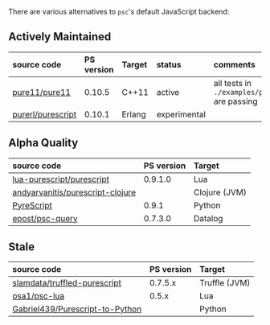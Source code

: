 There are various alternatives to `psc`'s default JavaScript backend:

## Actively Maintained

| source code                                                                           | PS version | Target        | status   | comments               | 
|:--------------------------------------------------------------------------------------|:-----------|:--------------|:------|:-----------------------|
| [pure11/pure11](https://github.com/pure11/pure11)             | 0.10.5    | C++11         | active | all tests in `./examples/passing` are passing |
| [purerl/purescript](https://github.com/purerl/purescript) | 0.10.1 | Erlang | experimental |

## Alpha Quality

| source code                                                                             | PS version | Target        | 
|:----------------------------------------------------------------------------------------|:-----------|:--------------|
| [lua-purescript/purescript](https://github.com/lua-purescript/purescript)               | 0.9.1.0    | Lua           |
| [andyarvanitis/purescript-clojure](https://github.com/andyarvanitis/purescript-clojure) |            | Clojure (JVM) |
| [PyreScript](https://github.com/joneshf/pyrescript)                                     | 0.9.1      | Python        |
| [epost/psc-query](https://github.com/epost/psc-query)                                   | 0.7.3.0    | Datalog       |

## Stale

| source code                                                                           | PS version | Target        |
|:--------------------------------------------------------------------------------------|:-----------|:--------------|
| [slamdata/truffled-purescript](https://github.com/slamdata/truffled-purescript)       | 0.7.5.x    | Truffle (JVM) |
| [osa1/psc-lua](https://github.com/osa1/psc-lua)                                       | 0.5.x      | Lua           |
| [Gabriel439/Purescript-to-Python](https://github.com/Gabriel439/Purescript-to-Python) |            | Python        |
